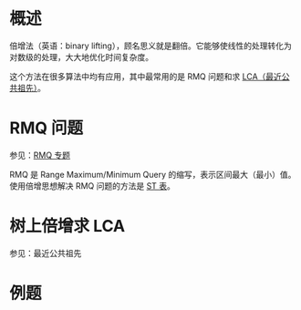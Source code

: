 # 概述

倍增法（英语：binary lifting），顾名思义就是翻倍。它能够使线性的处理转化为对数级的处理，大大地优化时间复杂度。

这个方法在很多算法中均有应用，其中最常用的是 RMQ 问题和求 [LCA（最近公共祖先）](https://oi-wiki.org/graph/lca/)。



# RMQ 问题

参见：[RMQ 专题](https://oi-wiki.org/topic/rmq/)

RMQ 是 Range Maximum/Minimum Query 的缩写，表示区间最大（最小）值。使用倍增思想解决 RMQ 问题的方法是 [ST 表](https://oi-wiki.org/ds/sparse-table/)。



# 树上倍增求 LCA

参见：最近公共祖先



# 例题

